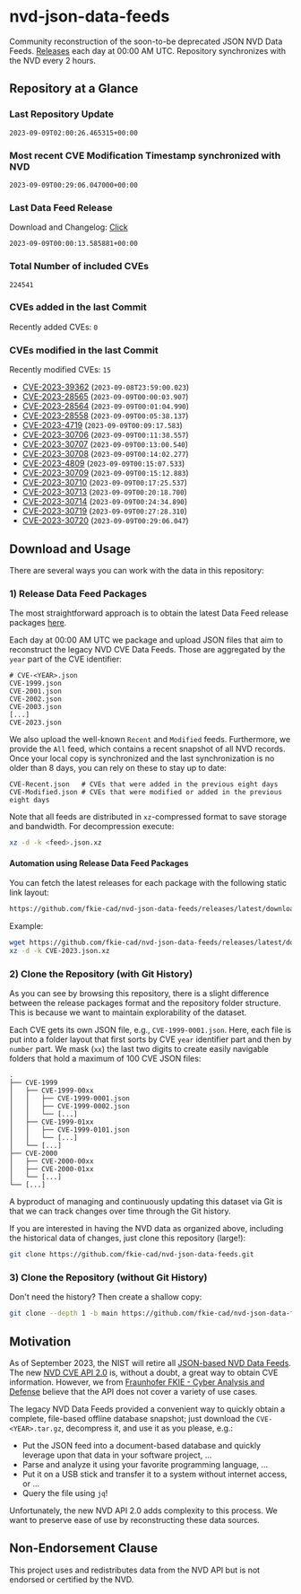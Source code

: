 # nvd-json-data-feeds

Community reconstruction of the soon-to-be deprecated JSON NVD Data Feeds. 
[Releases](https://github.com/fkie-cad/nvd-json-data-feeds/releases/latest) each day at 00:00 AM UTC.
Repository synchronizes with the NVD every 2 hours.

## Repository at a Glance

### Last Repository Update

```plain
2023-09-09T02:00:26.465315+00:00
```

### Most recent CVE Modification Timestamp synchronized with NVD

```plain
2023-09-09T00:29:06.047000+00:00
```

### Last Data Feed Release

Download and Changelog: [Click](https://github.com/fkie-cad/nvd-json-data-feeds/releases/latest)

```plain
2023-09-09T00:00:13.585881+00:00
```

### Total Number of included CVEs

```plain
224541
```

### CVEs added in the last Commit

Recently added CVEs: `0`



### CVEs modified in the last Commit

Recently modified CVEs: `15`

* [CVE-2023-39362](CVE-2023/CVE-2023-393xx/CVE-2023-39362.json) (`2023-09-08T23:59:00.023`)
* [CVE-2023-28565](CVE-2023/CVE-2023-285xx/CVE-2023-28565.json) (`2023-09-09T00:00:03.907`)
* [CVE-2023-28564](CVE-2023/CVE-2023-285xx/CVE-2023-28564.json) (`2023-09-09T00:01:04.990`)
* [CVE-2023-28558](CVE-2023/CVE-2023-285xx/CVE-2023-28558.json) (`2023-09-09T00:05:38.137`)
* [CVE-2023-4719](CVE-2023/CVE-2023-47xx/CVE-2023-4719.json) (`2023-09-09T00:09:17.583`)
* [CVE-2023-30706](CVE-2023/CVE-2023-307xx/CVE-2023-30706.json) (`2023-09-09T00:11:38.557`)
* [CVE-2023-30707](CVE-2023/CVE-2023-307xx/CVE-2023-30707.json) (`2023-09-09T00:13:00.540`)
* [CVE-2023-30708](CVE-2023/CVE-2023-307xx/CVE-2023-30708.json) (`2023-09-09T00:14:02.277`)
* [CVE-2023-4809](CVE-2023/CVE-2023-48xx/CVE-2023-4809.json) (`2023-09-09T00:15:07.533`)
* [CVE-2023-30709](CVE-2023/CVE-2023-307xx/CVE-2023-30709.json) (`2023-09-09T00:15:12.883`)
* [CVE-2023-30710](CVE-2023/CVE-2023-307xx/CVE-2023-30710.json) (`2023-09-09T00:17:25.537`)
* [CVE-2023-30713](CVE-2023/CVE-2023-307xx/CVE-2023-30713.json) (`2023-09-09T00:20:18.700`)
* [CVE-2023-30714](CVE-2023/CVE-2023-307xx/CVE-2023-30714.json) (`2023-09-09T00:24:34.890`)
* [CVE-2023-30719](CVE-2023/CVE-2023-307xx/CVE-2023-30719.json) (`2023-09-09T00:27:28.310`)
* [CVE-2023-30720](CVE-2023/CVE-2023-307xx/CVE-2023-30720.json) (`2023-09-09T00:29:06.047`)


## Download and Usage

There are several ways you can work with the data in this repository:

### 1) Release Data Feed Packages

The most straightforward approach is to obtain the latest Data Feed release packages [here](https://github.com/fkie-cad/nvd-json-data-feeds/releases/latest).

Each day at 00:00 AM UTC we package and upload JSON files that aim to reconstruct the legacy NVD CVE Data Feeds.
Those are aggregated by the `year` part of the CVE identifier:

```
# CVE-<YEAR>.json
CVE-1999.json
CVE-2001.json
CVE-2002.json
CVE-2003.json
[...]
CVE-2023.json
```

We also upload the well-known `Recent` and `Modified` feeds.
Furthermore, we provide the `All` feed, which contains a recent snapshot of all NVD records.
Once your local copy is synchronized and the last synchronization is no older than 8 days, you can rely on these to stay up to date:

```plain
CVE-Recent.json   # CVEs that were added in the previous eight days
CVE-Modified.json # CVEs that were modified or added in the previous eight days
```

Note that all feeds are distributed in `xz`-compressed format to save storage and bandwidth.
For decompression execute:

```sh
xz -d -k <feed>.json.xz
```


#### Automation using Release Data Feed Packages

You can fetch the latest releases for each package with the following static link layout:

```sh
https://github.com/fkie-cad/nvd-json-data-feeds/releases/latest/download/CVE-<YEAR>.json.xz
```

Example:

```sh
wget https://github.com/fkie-cad/nvd-json-data-feeds/releases/latest/download/CVE-2023.json.xz
xz -d -k CVE-2023.json.xz
```

### 2) Clone the Repository (with Git History)

As you can see by browsing this repository, there is a slight difference between the release packages format and the repository folder structure.
This is because we want to maintain explorability of the dataset.

Each CVE gets its own JSON file, e.g., `CVE-1999-0001.json`.
Here, each file is put into a folder layout that first sorts by CVE `year` identifier part and then by `number` part.
We mask (`xx`) the last two digits to create easily navigable folders that hold a maximum of 100 CVE JSON files:

```plain
.
├── CVE-1999
│   ├── CVE-1999-00xx
│   │   ├── CVE-1999-0001.json
│   │   ├── CVE-1999-0002.json
│   │   └── [...]
│   ├── CVE-1999-01xx
│   │   ├── CVE-1999-0101.json
│   │   └── [...]
│   └── [...]
├── CVE-2000
│   ├── CVE-2000-00xx
│   ├── CVE-2000-01xx
│   └── [...]
└── [...]
```

A byproduct of managing and continuously updating this dataset via Git is that we can track changes over time through the Git history.

If you are interested in having the NVD data as organized above, including the historical data of changes, just clone this repository (large!):

```sh
git clone https://github.com/fkie-cad/nvd-json-data-feeds.git
```

### 3) Clone the Repository (without Git History)

Don't need the history? Then create a shallow copy:

```sh
git clone --depth 1 -b main https://github.com/fkie-cad/nvd-json-data-feeds.git
```

## Motivation

As of September 2023, the NIST will retire all [JSON-based NVD Data Feeds](https://nvd.nist.gov/vuln/data-feeds#divRetirementBanner-1).
The new [NVD CVE API 2.0](https://nvd.nist.gov/developers/vulnerabilities) is, without a doubt, a great way to obtain CVE information.
However, we from [Fraunhofer FKIE - Cyber Analysis and Defense](https://www.fkie.fraunhofer.de/en/departments/cad.html) believe that the API does not cover a variety of use cases.

The legacy NVD Data Feeds provided a convenient way to quickly obtain a complete, file-based offline database snapshot; just download the `CVE-<YEAR>.tar.gz`, decompress it, and use it as you please, e.g.:

* Put the JSON feed into a document-based database and quickly leverage upon that data in your software project, ...
* Parse and analyze it using your favorite programming language, ...
* Put it on a USB stick and transfer it to a system without internet access, or ...
* Query the file using `jq`!

Unfortunately, the new NVD API 2.0 adds complexity to this process.
We want to preserve ease of use by reconstructing these data sources.

## Non-Endorsement Clause

This project uses and redistributes data from the NVD API but is not endorsed or certified by the NVD.